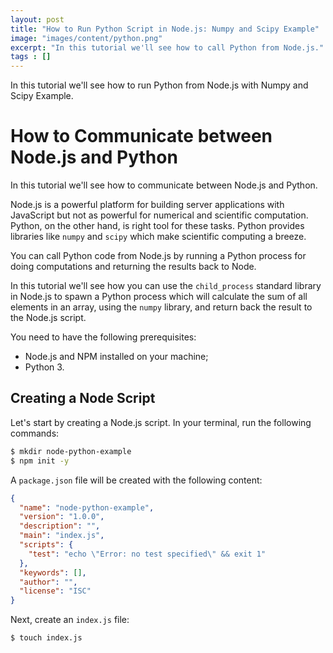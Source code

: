 ```yaml
---
layout: post
title: "How to Run Python Script in Node.js: Numpy and Scipy Example"
image: "images/content/python.png"
excerpt: "In this tutorial we'll see how to call Python from Node.js." 
tags : [] 
---
```


In this tutorial we'll see how to run Python from Node.js with Numpy and Scipy Example.

# How to Communicate between Node.js and Python

In this tutorial we'll see how to communicate between Node.js and Python.

Node.js is a powerful platform for building server applications with JavaScript but not as powerful for numerical and scientific computation. Python, on the other hand, is right tool for these tasks. Python provides libraries like `numpy` and `scipy` which make scientific computing a breeze.

You can call Python code from Node.js by running a Python process for doing computations and returning the results back to Node.

In this tutorial we'll see how you can use the `child_process` standard library in Node.js to spawn a Python process which will calculate the sum of all elements in an array, using the `numpy` library, and return back the result to the Node.js script.

You need to have the following prerequisites:

- Node.js and NPM installed on your machine;
- Python 3.

## Creating a Node Script

Let's start by creating a Node.js script. In your terminal, run the following commands:

```bash
$ mkdir node-python-example
$ npm init -y
```

A `package.json` file will be created with the following content:

```json
{
  "name": "node-python-example",
  "version": "1.0.0",
  "description": "",
  "main": "index.js",
  "scripts": {
    "test": "echo \"Error: no test specified\" && exit 1"
  },
  "keywords": [],
  "author": "",
  "license": "ISC"
}
```

Next, create an `index.js` file:

```bash
$ touch index.js
```
